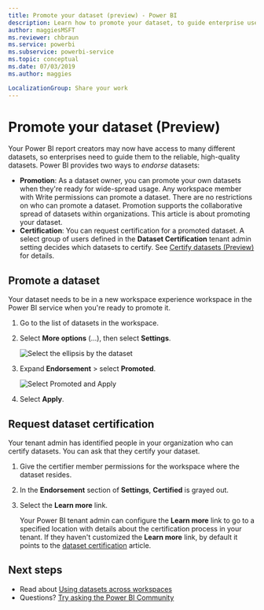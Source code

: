 ```yaml
---
title: Promote your dataset (preview) - Power BI
description: Learn how to promote your dataset, to guide enterprise users to reliable, high-quality datasets.
author: maggiesMSFT
ms.reviewer: chbraun
ms.service: powerbi
ms.subservice: powerbi-service
ms.topic: conceptual
ms.date: 07/03/2019
ms.author: maggies

LocalizationGroup: Share your work
---
```

# Promote your dataset (Preview)

Your Power BI report creators may now have access to many different datasets, so enterprises need to guide them to the reliable, high-quality datasets. Power BI provides two ways to *endorse* datasets:

- **Promotion**: As a dataset owner, you can promote your own datasets when they're ready for wide-spread usage. Any workspace member with Write permissions can promote a dataset. There are no restrictions on who can promote a dataset. Promotion supports the collaborative spread of datasets within organizations. This article is about promoting your dataset.
- **Certification**: You can request certification for a promoted dataset. A select group of users defined in the **Dataset Certification** tenant admin setting decides which datasets to certify. See [Certify datasets (Preview)](service-datasets-certify.md) for details.

## Promote a dataset

Your dataset needs to be in a new workspace experience workspace in the Power BI service when you're ready to promote it.

1. Go to the list of datasets in the workspace.
 
1. Select **More options** (...), then select **Settings**.

    ![Select the ellipsis by the dataset](media/service-datasets-certify-promote/power-bi-dataset-settings.png)

1. Expand **Endorsement** > select **Promoted**.

    ![Select Promoted and Apply](media/service-datasets-certify-promote/power-bi-dataset-promoted-endorsement.png)

1. Select **Apply**.

## Request dataset certification

Your tenant admin has identified people in your organization who can certify datasets. You can ask that they certify your dataset.

1. Give the certifier member permissions for the workspace where the dataset resides.

1. In the **Endorsement** section of **Settings**, **Certified** is grayed out.

1. Select the **Learn more** link.

    Your Power BI tenant admin can configure the **Learn more** link to go to a specified location with details about the certification process in your tenant.   If they haven't customized the **Learn more** link, by default it points to the [dataset certification](service-datasets-certify.md) article.

## Next steps

* Read about [Using datasets across workspaces](service-datasets-across-workspaces.md)
* Questions? [Try asking the Power BI Community](https://community.powerbi.com/)

